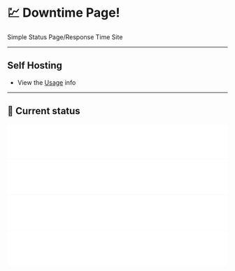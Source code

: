 # 💹 Downtime Page!
Simple Status Page/Response Time Site

---

## Self Hosting
- View the [Usage](./USAGE.md) info

---

## 🚥 Current status

<!-- <downtime-status> -->
![Google](/status/google.com-443.svg)
![Facebook](/status/facebook.com-443.svg)
![Threads](/status/threads.net-443.svg)
![YouTube](/status/youtube.com-443.svg)
<!-- <downtime-status/> -->
